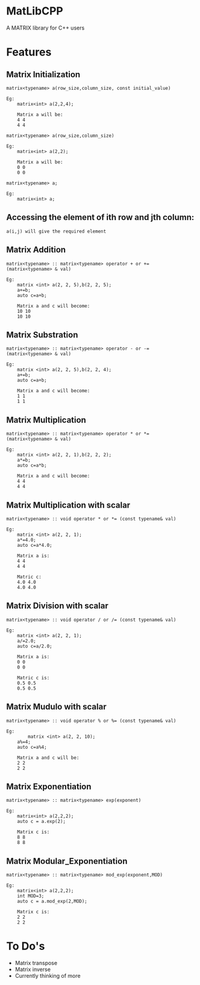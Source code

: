 # MatLibCPP
A MATRIX library for C++ users

# Features
## Matrix Initialization

	matrix<typename> a(row_size,column_size, const initial_value)
	
	Eg:	
		matrix<int> a(2,2,4);
	
		Matrix a will be:
		4 4 
		4 4
		
	matrix<typename> a(row_size,column_size)
	
	Eg:
		matrix<int> a(2,2);
		
		Matrix a will be:
		0 0
		0 0
		
	matrix<typename> a;
	
	Eg:
		matrix<int> a;
	
## Accessing the element of ith row and jth column:
	a(i,j) will give the required element
## Matrix Addition
	matrix<typename> :: matrix<typename> operator + or += (matrix<typename> & val)
	
	Eg:
		matrix <int> a(2, 2, 5),b(2, 2, 5);
		a+=b;
		auto c=a+b;
		
		Matrix a and c will become:
		10 10
		10 10
  ## Matrix Substration
	matrix<typename> :: matrix<typename> operator - or -= (matrix<typename> & val)
	
	Eg:
		matrix <int> a(2, 2, 5),b(2, 2, 4);
		a+=b;
		auto c=a+b;
		
		Matrix a and c will become:
		1 1
		1 1
  ## Matrix Multiplication
	matrix<typename> :: matrix<typename> operator * or *= (matrix<typename> & val)
	
	Eg:
		matrix <int> a(2, 2, 1),b(2, 2, 2);
		a*=b;
		auto c=a*b;
		
		Matrix a and c will become:
		4 4
		4 4

  ## Matrix Multiplication with scalar
	matrix<typename> :: void operator * or *= (const typename& val)
	
	Eg:
		matrix <int> a(2, 2, 1);
		a*=4.0;
		auto c=a*4.0;
		
		Matrix a is:
		4 4
		4 4
		
		Matric c:
		4.0 4.0
		4.0 4.0
  ## Matrix Division with scalar
	matrix<typename> :: void operator / or /= (const typename& val)
	
	Eg:
		matrix <int> a(2, 2, 1);
		a/=2.0;
		auto c=a/2.0;
		
		Matrix a is:
		0 0
		0 0
		
		Matric c is:
		0.5 0.5
		0.5 0.5
  ## Matrix Mudulo with scalar
	matrix<typename> :: void operator % or %= (const typename& val)
	
	Eg:
        	matrix <int> a(2, 2, 10);
		a%=4;
		auto c=a%4;
		
		Matrix a and c will be:
		2 2
		2 2
  ## Matrix Exponentiation
	matrix<typename> :: matrix<typename> exp(exponent)
	
	Eg:
		matrix<int> a(2,2,2);
		auto c = a.exp(2);
		
		Matrix c is:
		8 8
		8 8
  ## Matrix Modular_Exponentiation
	matrix<typename> :: matrix<typename> mod_exp(exponent,MOD)
	
	Eg:
		matrix<int> a(2,2,2);
		int MOD=3;
		auto c = a.mod_exp(2,MOD);
		
		Matrix c is:
		2 2
		2 2
 # To Do's
   * Matrix transpose
   * Matrix inverse
   * Currently thinking of more
